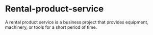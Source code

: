 # Rental-product-service
A rental product service is a business project that provides equipment, machinery, or tools for a short period of time.
